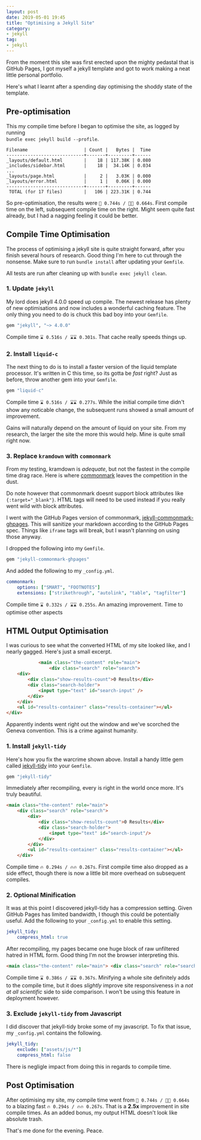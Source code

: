 ```yaml
---
layout: post
date: 2019-05-01 19:45
title: "Optimising a Jekyll Site"
category: 
- jekyll
tag:
- jekyll
---
```


From the moment this site was first erected upon the mighty pedastal that is GitHub Pages, I got myself a jekyll template and got to work making a neat little personal portfolio. 

Here's what I learnt after a spending day optimising the shoddy state of the template.

<!--more-->

## Pre-optimisation

This my compile time before I began to optimise the site, as logged by running  
`bundle exec jekyll build --profile`.

```text
Filename                     | Count |   Bytes |  Time
-----------------------------+-------+---------+------
_layouts/default.html        |    18 | 117.38K | 0.080
_includes/sidebar.html       |    18 |  34.14K | 0.034
...
_layouts/page.html           |     2 |   3.03K | 0.000
_layouts/error.html          |     1 |   0.06K | 0.000
-----------------------------+-------+---------+------
 TOTAL (for 17 files)        |   106 | 223.31K | 0.744
```


So pre-optimisation, the results were `🐌 0.744s / 🐌🐌 0.664s`. First compile time on the left, subsequent compile time on the right. Might seem quite fast already, but I had a nagging feeling it could be better. 

## Compile Time Optimisation
The process of optimising a jekyll site is quite straight forward, after you finish several hours of research. Good thing I'm here to cut through the nonsense. Make sure to run `bundle install` after updating your `Gemfile`.

All tests are run after cleaning up with `bundle exec jekyll clean`.

### 1. Update `jekyll`
My lord does jekyll 4.0.0 speed up compile. The newest release has plenty of new optimisations and now includes a wonderful caching feature. The only thing you need to do is chuck this bad boy into your `Gemfile`.

```rb
gem "jekyll", "~> 4.0.0"
```

Compile time `⌛ 0.516s / ⌛⌛ 0.301s`. That cache really speeds things up. 

### 2. Install `liquid-c`
The next thing to do is to install a faster version of the liquid template processor. It's written in C this time, so its gotta be _fast_ right? Just as before, throw another gem into your `Gemfile`.

```rb
gem "liquid-c"
```

Compile time `⌛ 0.516s / ⌛⌛ 0.277s`. While the initial compile time didn't show any noticable change, the subsequent runs showed a small amount of improvement. 

Gains will naturally depend on the amount of liquid on your site. From my research, the larger the site the more this would help. Mine is quite small right now.


### 3. Replace `kramdown` with `commonmark`
From my testing, kramdown is _adequate_, but not the fastest in the compile time drag race. Here is where [commonmark](https://github.com/jekyll/jekyll-commonmark) leaves the competition in the dust.

Do note however that commonmark doesnt support block attributes like `{:target="_blank"}`. HTML tags will need to be used instead if you really went wild with block attributes. 

I went with the GitHub Pages version of commonmark, [jekyll-commonmark-ghpages](https://github.com/github/jekyll-commonmark-ghpages). This will sanitize your markdown according to the GitHub Pages spec. Things like `iframe` tags will break, but I wasn't planning on using those anyway. 

I dropped the following into my `Gemfile`.

```rb
gem "jekyll-commonmark-ghpages"
```

And added the following to my `_config.yml`.
```yml
commonmark:
    options: ["SMART", "FOOTNOTES"]
    extensions: ["strikethrough", "autolink", "table", "tagfilter"]
```

Compile time `⌛ 0.332s / ⌛⌛ 0.255s`. An amazing improvement. Time to optimise other aspects


## HTML Output Optimisation
I was curious to see what the converted HTML of my site looked like, and I nearly gagged. Here's just a small excerpt.

```html
            <main class="the-content" role="main">
                <div class="search" role="search">
    <div>
        <div class="show-results-count">0 Results</div>
        <div class="search-holder">
            <input type="text" id="search-input" />
        </div>
    </div>
    <ul id="results-container" class="results-container"></ul>
</div>
```

Apparently indents went right out the window and we've scorched the Geneva convention. This is a crime against humanity. 

### 1. Install `jekyll-tidy`
Here's how you fix the warcrime shown above. Install a handy little gem called [jekyll-tidy](https://github.com/apsislabs/jekyll-tidy) into your `Gemfile`.

```rb
gem "jekyll-tidy"
```

Immediately after recompiling, every is right in the world once more. It's truly beautiful. 

```html
<main class="the-content" role="main">
    <div class="search" role="search">
        <div>
            <div class="show-results-count">0 Results</div>
            <div class="search-holder">
                <input type="text" id="search-input"/>
            </div>
        </div>
        <ul id="results-container" class="results-container"></ul>
    </div>
```

Compile time `🔥 0.294s / 🔥🔥 0.267s`. First compile time also dropped as a side effect, though there is now a little bit more overhead on subsequent compiles. 


### 2. Optional Minification
It was at this point I discovered jekyll-tidy has a compression setting. Given GitHub Pages has limited bandwidth, I though this could be potentially useful. Add the following to your `_config.yml` to enable this setting.

```yml
jekyll_tidy:
    compress_html: true
```

After recompiling, my pages became one huge block of raw unfiltered hatred in HTML form. Good thing I'm not the browser interpreting this.

```html
<main class="the-content" role="main"> <div class="search" role="search"> <div> <div class="show-results-count">0 Results</div> <div class="search-holder"> <input type="text" id="search-input"/> </div> </div> <ul id="results-container" class="results-container"></ul> </div>
```

Compile time `⌛ 0.386s / ⌛⌛ 0.367s`. Minifying a whole site definitely adds to the compile time, but it does _slightly_ improve site responsiveness in a _not at all scientific_ side to side comparison. I won't be using this feature in deployment however. 


### 3. Exclude `jekyll-tidy` from Javascript

I did discover that jekyll-tidy broke some of my javascript. To fix that issue, my `_config.yml` contains the following.
```yml
jekyll_tidy:
    exclude: ["assets/js/*"]
    compress_html: false
```

There is negligle impact from doing this in regards to compile time.

## Post Optimisation
After optimising my site, my compile time went from `🐌 0.744s / 🐌🐌 0.664s` to a blazing fast `🔥 0.294s / 🔥🔥 0.267s`. That is a **2.5x** improvement in site compile times. As an added bonus, my output HTML doesn't look like absolute trash. 

That's me done for the evening. Peace.
